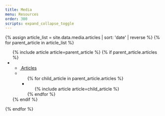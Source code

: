 ```yaml
---
title: Media
menu: Resources
order: 300
scripts: expand_collapse_toggle
---
```

<!--
    Changes below this line are only necessary to change display of publications,
    edit _data/media.yml to add/change content
 -->
<div class="articles" markdown="0">
{% assign article_list = site.data.media.articles | sort: 'date' | reverse %}
{% for parent_article in article_list %}
    <ul class="article">
        {% include article article=parent_article %}
        {% if parent_article.articles %}
        <li class="children">
            <ul class="showhide">
                <!-- Use this to show/hide -->
                <li>
                    <a class="toggle" href="#!">
                        <span class="glyphicon glyphicon-chevron-down"></span>&nbsp;Articles
                    </a>
                </li>
                <li class="content">
                    <ul class="children">
                    {% for child_article in parent_article.articles %}
                        <li><ul class="article">{% include article article=child_article %}</ul></li>
                    {% endfor %}
                    </ul>
                </li>
            </ul>
        </li>
        {% endif %}
    </ul>
{% endfor %}
</div>

